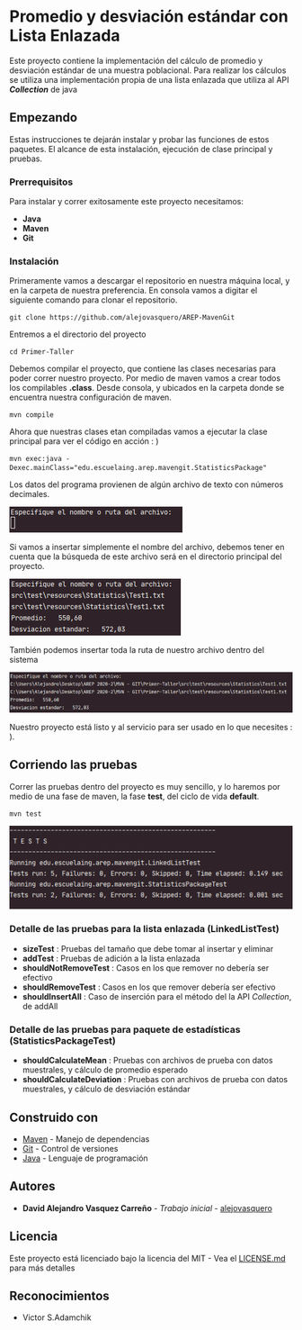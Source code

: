 # Promedio y desviación estándar con Lista Enlazada

Este proyecto contiene la implementación del cálculo de promedio y desviación estándar de una muestra poblacional.
Para realizar los cálculos se utiliza una implementación propia de una lista enlazada que utiliza al API _**Collection**_ de java

## Empezando

Estas instrucciones te dejarán instalar y probar las funciones de estos paquetes.
El alcance de esta instalación, ejecución de clase principal y pruebas.

 
### Prerrequisitos

Para instalar y correr exitosamente este proyecto necesitamos:
* **Java**
* **Maven**
* **Git**


### Instalación

Primeramente vamos a descargar el repositorio en nuestra máquina local, y en la carpeta de 
nuestra preferencia. En consola vamos a digitar el siguiente comando para clonar el repositorio.

```
git clone https://github.com/alejovasquero/AREP-MavenGit
```

Entremos a el directorio del proyecto

```
cd Primer-Taller
```

Debemos compilar el proyecto, que contiene las clases necesarias para poder correr nuestro
proyecto. Por medio de maven vamos a crear todos los compilables **.class**. Desde consola, y ubicados en la carpeta donde se encuentra
nuestra configuración de maven.

```
mvn compile
```

Ahora que nuestras clases etan compiladas vamos a ejecutar la clase principal para
ver el código en acción : )

```
mvn exec:java -Dexec.mainClass="edu.escuelaing.arep.mavengit.StatisticsPackage"
```
Los datos del programa provienen de algún archivo de texto 
con números decimales.

![Inserción del nombre o ruta del archivo](resources/archivo.PNG)

Si vamos a insertar simplemente el nombre del archivo, 
debemos tener en cuenta que la búsqueda de este archivo será
en el directorio principal del proyecto.

![](resources/test1.PNG)


También podemos insertar toda la ruta de nuestro archivo dentro del sistema

![](resources/Test2.PNG)

Nuestro proyecto está listo y al servicio para ser usado en lo que necesites : ).


## Corriendo las pruebas

Correr las pruebas dentro del proyecto es muy sencillo, 
y lo haremos por medio de una fase de maven, la fase __test__, del ciclo de vida __default__. 

```
mvn test
```

![](resources/AllTest.PNG)

### Detalle de las pruebas para la lista enlazada (LinkedListTest)
* **sizeTest** : Pruebas del tamaño que debe tomar al insertar y eliminar
* **addTest** : Pruebas de adición a la lista enlazada
* **shouldNotRemoveTest** : Casos en los que remover no debería ser efectivo
* **shouldRemoveTest** : Casos en los que remover debería ser efectivo
* **shouldInsertAll** : Caso de inserción para el método del la API *Collection*, de addAll


### Detalle de las pruebas para paquete de estadísticas (StatisticsPackageTest)
* **shouldCalculateMean** : Pruebas con archivos de prueba con datos muestrales, y cálculo de promedio esperado
* **shouldCalculateDeviation** : Pruebas con archivos de prueba con datos muestrales, y cálculo de desviación estándar

## Construido con


* [Maven](https://maven.apache.org/) - Manejo de dependencias
* [Git](https://git-scm.com/) - Control de versiones
* [Java](https://www.java.com/es/) - Lenguaje de programación



## Autores

* **David Alejandro Vasquez Carreño** - *Trabajo inicial* - [alejovasquero](https://github.com/alejovasquero)

## Licencia

Este proyecto está licenciado bajo la licencia del MIT - Vea el [LICENSE.md](LICENSE.md) para más detalles

## Reconocimientos

* Victor S.Adamchik

